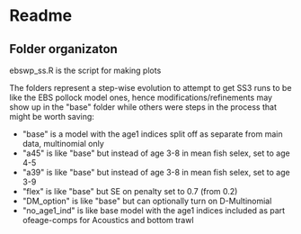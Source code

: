 # Readme

## Folder organizaton

ebswp_ss.R is the script for making plots

The folders represent a step-wise evolution to attempt to get SS3 runs to be like the EBS pollock model ones, hence modifications/refinements
may show up in the "base" folder while others were steps in the process that might be worth saving: 
  *  "base" is a model with the age1 indices split off as separate from main data, multinomial only
  *  "a45" is like "base" but instead of age 3-8 in mean fish selex, set to age 4-5
  *  "a39" is like "base" but instead of age 3-8 in mean fish selex, set to age 3-9
  *  "flex" is like "base" but SE on penalty set to 0.7 (from 0.2)
  *  "DM_option" is like "base" but can optionally turn on D-Multinomial 
  *  "no_age1_ind" is like base model with the age1 indices included as part ofeage-comps for Acoustics and bottom trawl
